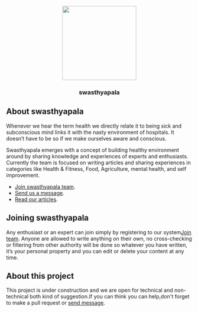 <p align="center"><a href="https://laravel.com" target="_blank"><img src="http://beta.swasthyapala.com/logo.png" width="200"></a></p>
<h3 style="text-align:center">swasthyapala</h3>

## About swasthyapala

Whenever we hear the term health we directly relate it to being sick and subconscious mind links it with the nasty environment of hospitals. It doesn’t have to be so if we make ourselves aware and conscious.

Swasthyapala emerges with a concept of building healthy environment around by sharing knowledge and experiences of experts and enthusiasts. Currently the team is focused on writing articles and sharing experiences in categories like Health & Fitness, Food, Agriculture, mental health, and self improvement.


- [Join swasthyapala team](http://beta.swasthyapala.com/admin).
- [Send us a message](http://beta.swasthyapala.com/contact).
- [Read our articles](http://beta.swasthyapala.com/post).

## Joining swasthyapala

Any enthusiast or an expert can join simply by registering to our system[Join team](http://beta.swasthyapala.com/admin). Anyone are allowed to write anything on their own, no cross-checking or filtering from other authority will be done so whatever you have written, it’s your personal property and you can edit or delete your content at any time.

## About this project
This project is under construction and we are open for technical and non-technical both kind of suggestion.If you can think you can help,don't forget to make a pull request or [send message](http://beta.swasthyapala.com/contact).
